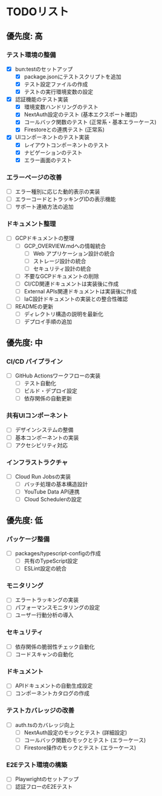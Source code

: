 # TODOリスト

## 優先度: 高

### テスト環境の整備

- [x] bun:testのセットアップ
  - [x] package.jsonにテストスクリプトを追加
  - [x] テスト設定ファイルの作成
  - [x] テストの実行環境変数の設定
- [x] 認証機能のテスト実装
  - [x] 環境変数ハンドリングのテスト
  - [x] NextAuth設定のテスト (基本エクスポート確認)
  - [x] コールバック関数のテスト (正常系・基本エラーケース)
  - [x] Firestoreとの連携テスト (正常系)
- [x] UIコンポーネントのテスト実装
  - [x] レイアウトコンポーネントのテスト
  - [x] ナビゲーションのテスト
  - [x] エラー画面のテスト

### エラーページの改善

- [ ] エラー種別に応じた動的表示の実装
- [ ] エラーコードとトラッキングIDの表示機能
- [ ] サポート連絡方法の追加

### ドキュメント整理

- [ ] GCPドキュメントの整理
  - [ ] GCP_OVERVIEW.mdへの情報統合
    - [ ] Web アプリケーション設計の統合
    - [ ] ストレージ設計の統合
    - [ ] セキュリティ設計の統合
  - [ ] 不要なGCPドキュメントの削除
  - [ ] CI/CD関連ドキュメントは実装後に作成
  - [ ] External APIs関連ドキュメントは実装後に作成
  - [ ] IaC設計ドキュメントの実装との整合性確認
- [ ] READMEの更新
  - [ ] ディレクトリ構造の説明を最新化
  - [ ] デプロイ手順の追加

## 優先度: 中

### CI/CD パイプライン

- [ ] GitHub Actionsワークフローの実装
  - [ ] テスト自動化
  - [ ] ビルド・デプロイ設定
  - [ ] 依存関係の自動更新

### 共有UIコンポーネント

- [ ] デザインシステムの整備
- [ ] 基本コンポーネントの実装
- [ ] アクセシビリティ対応

### インフラストラクチャ

- [ ] Cloud Run Jobsの実装
  - [ ] バッチ処理の基本構造設計
  - [ ] YouTube Data API連携
  - [ ] Cloud Schedulerの設定

## 優先度: 低

### パッケージ整備

- [ ] packages/typescript-configの作成
  - [ ] 共有のTypeScript設定
  - [ ] ESLint設定の統合

### モニタリング

- [ ] エラートラッキングの実装
- [ ] パフォーマンスモニタリングの設定
- [ ] ユーザー行動分析の導入

### セキュリティ

- [ ] 依存関係の脆弱性チェック自動化
- [ ] コードスキャンの自動化

### ドキュメント

- [ ] APIドキュメントの自動生成設定
- [ ] コンポーネントカタログの作成

### テストカバレッジの改善

- [ ] auth.tsのカバレッジ向上
  - [ ] NextAuth設定のモックとテスト (詳細設定)
  - [ ] コールバック関数のモックとテスト (エラーケース)
  - [ ] Firestore操作のモックとテスト (エラーケース)

### E2Eテスト環境の構築

- [ ] Playwrightのセットアップ
- [ ] 認証フローのE2Eテスト
